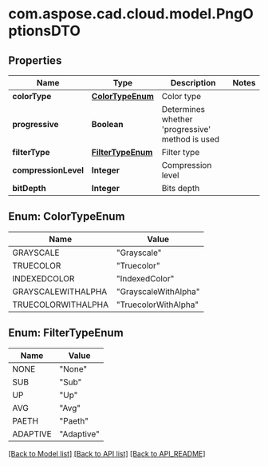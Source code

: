 
# com.aspose.cad.cloud.model.PngOptionsDTO

## Properties
Name | Type | Description | Notes
------------ | ------------- | ------------- | -------------
**colorType** | [**ColorTypeEnum**](#ColorTypeEnum) | Color type | 
**progressive** | **Boolean** | Determines whether &#39;progressive&#39; method is used | 
**filterType** | [**FilterTypeEnum**](#FilterTypeEnum) | Filter type | 
**compressionLevel** | **Integer** | Compression level | 
**bitDepth** | **Integer** | Bits depth | 


<a name="ColorTypeEnum"></a>
## Enum: ColorTypeEnum
Name | Value
---- | -----
GRAYSCALE | &quot;Grayscale&quot;
TRUECOLOR | &quot;Truecolor&quot;
INDEXEDCOLOR | &quot;IndexedColor&quot;
GRAYSCALEWITHALPHA | &quot;GrayscaleWithAlpha&quot;
TRUECOLORWITHALPHA | &quot;TruecolorWithAlpha&quot;


<a name="FilterTypeEnum"></a>
## Enum: FilterTypeEnum
Name | Value
---- | -----
NONE | &quot;None&quot;
SUB | &quot;Sub&quot;
UP | &quot;Up&quot;
AVG | &quot;Avg&quot;
PAETH | &quot;Paeth&quot;
ADAPTIVE | &quot;Adaptive&quot;


[[Back to Model list]](API_README.md#documentation-for-models) [[Back to API list]](API_README.md#documentation-for-api-endpoints) [[Back to API_README]](API_README.md)

